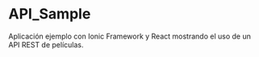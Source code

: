# API_Sample
Aplicación ejemplo con Ionic Framework y React mostrando el uso de un API REST de películas.
